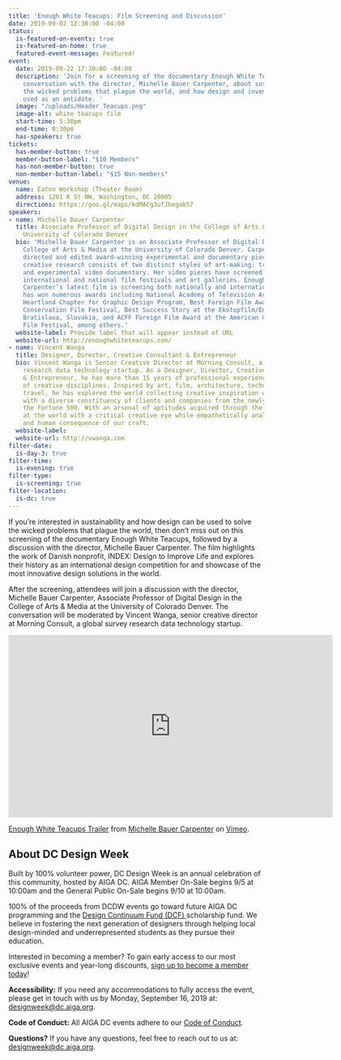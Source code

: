 ```yaml
---
title: 'Enough White Teacups: Film Screening and Discussion'
date: 2019-09-02 12:30:00 -04:00
status:
  is-featured-on-events: true
  is-featured-on-home: true
  featured-event-message: Featured!
event:
  date: 2019-09-22 17:30:00 -04:00
  description: 'Join for a screening of the documentary Enough White Teacups and a
    conversation with the director, Michelle Bauer Carpenter, about sustainability,
    the wicked problems that plague the world, and how design and invention can be
    used as an antidote. '
  image: "/uploads/Header_Teacups.png"
  image-alt: white teacups film
  start-time: 5:30pm
  end-time: 8:30pm
  has-speakers: true
tickets:
  has-member-button: true
  member-button-label: "$10 Members"
  has-non-member-button: true
  non-member-button-label: "$15 Non-members"
venue:
  name: Eaton Workshop (Theater Room)
  address: 1201 K St NW, Washington, DC 20005
  directions: https://goo.gl/maps/kdMACg3ufJhegak57
speakers:
- name: Michelle Bauer Carpenter
  title: Associate Professor of Digital Design in the College of Arts & Media at the
    University of Colorado Denver
  bio: 'Michelle Bauer Carpenter is an Associate Professor of Digital Design in the
    College of Arts & Media at the University of Colorado Denver. Carpenter has produced,
    directed and edited award-winning experimental and documentary pieces. Carpenter’s
    creative research consists of two distinct styles of art-making: traditional narrative
    and experimental video documentary. Her video pieces have screened in numerous
    international and national film festivals and art galleries. Enough White Teacups
    Carpenter’s latest film is screening both nationally and internationally and it
    has won numerous awards including National Academy of Television Arts & Sciences
    Heartland Chapter for Graphic Design Program, Best Foreign Film Award at the American
    Conservation Film Festival, Best Success Story at the Ekotopfilm/Envirofilm in
    Bratislava, Slovakia, and ACFF Foreign Film Award at the American Conservation
    Film Festival, among others.'
  website-label: Provide label that will appear instead of URL
  website-url: http://enoughwhiteteacups.com/
- name: Vincent Wanga
  title: Designer, Director, Creative Consultant & Entrepreneur
  bio: Vincent Wanga is Senior Creative Director at Morning Consult, a global survey
    research data technology startup. As a Designer, Director, Creative Consultant
    & Entrepreneur, he has more than 15 years of professional experience in a multitude
    of creative disciplines. Inspired by art, film, architecture, technology, and
    travel, he has explored the world collecting creative inspiration while collaborating
    with a diverse constituency of clients and companies from the newly-founded to
    the Fortune 500. With an arsenal of aptitudes acquired through the years, he looks
    at the world with a critical creative eye while empathetically analyzing the eloquence
    and human consequence of our craft.
  website-label: 
  website-url: http://vwanga.com
filter-date:
  is-day-3: true
filter-time:
  is-evening: true
filter-type:
  is-screening: true
filter-location:
  is-dc: true
---
```


If you’re interested in sustainability and how design can be used to solve the wicked problems that plague the world, then don’t miss out on this screening of the documentary Enough White Teacups, followed by a discussion with the director, Michelle Bauer Carpenter. The film highlights the work of Danish nonprofit, INDEX: Design to Improve Life and explores their history as an international design competition for and showcase of the most innovative design solutions in the world. 

After the screening, attendees will join a discussion with the director, Michelle Bauer Carpenter, Associate Professor of Digital Design in the College of Arts & Media at the University of Colorado Denver. The conversation will be moderated by Vincent Wanga, senior creative director at Morning Consult, a global survey research data technology startup.

<iframe src="https://player.vimeo.com/video/236947332" width="640" height="360" frameborder="0" allow="autoplay; fullscreen" allowfullscreen></iframe>
<p><a href="https://vimeo.com/236947332">Enough White Teacups Trailer</a> from <a href="https://vimeo.com/mbcarpenter">Michelle Bauer Carpenter</a> on <a href="https://vimeo.com">Vimeo</a>.</p>

## About DC Design Week
Built by 100% volunteer power, DC Design Week is an annual celebration of this community, hosted by AIGA DC. AIGA Member On-Sale begins 9/5 at 10:00am and the General Public On-Sale begins 9/10 at 10:00am.

100% of the proceeds from DCDW events go toward future AIGA DC programming and the [Design Continuum Fund (DCF) ](https://www.givecontinuum.org/) scholarship fund. We believe in fostering the next generation of designers through helping local design-minded and underrepresented students as they pursue their education.

Interested in becoming a member? To gain early access to our most exclusive events and year-long discounts, [sign up to become a member today](https://my.aiga.org/)! 

**Accessibility:**
If you need any accommodations to fully access the event, please get in touch with us by Monday, September 16, 2019 at: designweek@dc.aiga.org.

**Code of Conduct:**
All AIGA DC events adhere to our [Code of Conduct](https://dc.aiga.org/events/code-of-conduct/).

**Questions?**
If you have any questions, feel free to reach out to us at: designweek@dc.aiga.org.
